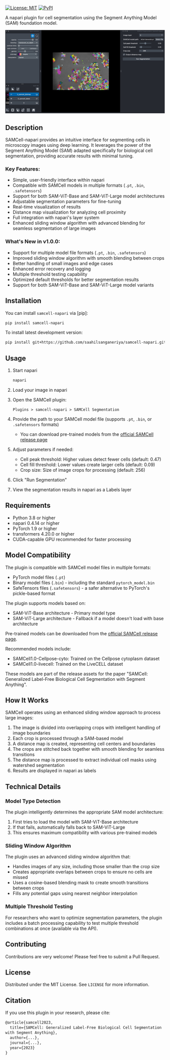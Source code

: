 
[![License: MIT](https://img.shields.io/badge/License-MIT-yellow.svg)](https://opensource.org/licenses/MIT)
[![PyPI](https://img.shields.io/pypi/v/samcell-napari)](https://pypi.org/project/samcell-napari/)

A napari plugin for cell segmentation using the Segment Anything Model (SAM) foundation model.

![SAMCell Segmentation Example](https://github.com/saahilsanganeriya/samcell-napari/raw/main/docs/images/samcell-napari.jpg)

## Description

SAMCell-napari provides an intuitive interface for segmenting cells in microscopy images using deep learning. It leverages the power of the Segment Anything Model (SAM) adapted specifically for biological cell segmentation, providing accurate results with minimal tuning.

### Key Features:
- Simple, user-friendly interface within napari
- Compatible with SAMCell models in multiple formats (`.pt`, `.bin`, `.safetensors`)
- Support for both SAM-ViT-Base and SAM-ViT-Large model architectures
- Adjustable segmentation parameters for fine-tuning
- Real-time visualization of results
- Distance map visualization for analyzing cell proximity
- Full integration with napari's layer system
- Enhanced sliding window algorithm with advanced blending for seamless segmentation of large images

### What's New in v1.0.0:
- Support for multiple model file formats (`.pt`, `.bin`, `.safetensors`)
- Improved sliding window algorithm with smooth blending between crops
- Better handling of small images and edge cases
- Enhanced error recovery and logging
- Multiple threshold testing capability
- Optimized default thresholds for better segmentation results
- Support for both SAM-ViT-Base and SAM-ViT-Large model variants

## Installation

You can install `samcell-napari` via [pip]:

```bash
pip install samcell-napari
```

To install latest development version:

```bash
pip install git+https://github.com/saahilsanganeriya/samcell-napari.git
```

## Usage

1. Start napari
   ```bash
   napari
   ```

2. Load your image in napari

3. Open the SAMCell plugin:
   ```
   Plugins > samcell-napari > SAMCell Segmentation
   ```

4. Provide the path to your SAMCell model file (supports `.pt`, `.bin`, or `.safetensors` formats)
   - You can download pre-trained models from the [official SAMCell release page](https://github.com/saahilsanganeriya/SAMCell/releases/tag/v1)

5. Adjust parameters if needed:
   - Cell peak threshold: Higher values detect fewer cells (default: 0.47)
   - Cell fill threshold: Lower values create larger cells (default: 0.09)
   - Crop size: Size of image crops for processing (default: 256)

6. Click "Run Segmentation"

7. View the segmentation results in napari as a Labels layer

## Requirements

- Python 3.8 or higher
- napari 0.4.14 or higher
- PyTorch 1.9 or higher
- transformers 4.20.0 or higher
- CUDA-capable GPU recommended for faster processing

## Model Compatibility

The plugin is compatible with SAMCell model files in multiple formats:
- PyTorch model files (`.pt`)
- Binary model files (`.bin`) - including the standard `pytorch_model.bin`
- SafeTensors files (`.safetensors`) - a safer alternative to PyTorch's pickle-based format

The plugin supports models based on:
- SAM-ViT-Base architecture - Primary model type
- SAM-ViT-Large architecture - Fallback if a model doesn't load with base architecture

Pre-trained models can be downloaded from the [official SAMCell release page](https://github.com/saahilsanganeriya/SAMCell/releases/tag/v1).

Recommended models include:
- SAMCell1.0-Cellpose-cyto: Trained on the Cellpose cytoplasm dataset
- SAMCell1.0-livecell: Trained on the LiveCELL dataset

These models are part of the release assets for the paper "SAMCell: Generalized Label-Free Biological Cell Segmentation with Segment Anything".

## How It Works

SAMCell operates using an enhanced sliding window approach to process large images:

1. The image is divided into overlapping crops with intelligent handling of image boundaries
2. Each crop is processed through a SAM-based model
3. A distance map is created, representing cell centers and boundaries
4. The crops are stitched back together with smooth blending for seamless transitions
5. The distance map is processed to extract individual cell masks using watershed segmentation
6. Results are displayed in napari as labels

## Technical Details

### Model Type Detection

The plugin intelligently determines the appropriate SAM model architecture:
1. First tries to load the model with SAM-ViT-Base architecture
2. If that fails, automatically falls back to SAM-ViT-Large
3. This ensures maximum compatibility with various pre-trained models

### Sliding Window Algorithm

The plugin uses an advanced sliding window algorithm that:
- Handles images of any size, including those smaller than the crop size
- Creates appropriate overlaps between crops to ensure no cells are missed
- Uses a cosine-based blending mask to create smooth transitions between crops
- Fills any potential gaps using nearest neighbor interpolation

### Multiple Threshold Testing

For researchers who want to optimize segmentation parameters, the plugin includes a batch processing capability to test multiple threshold combinations at once (available via the API).

## Contributing

Contributions are very welcome! Please feel free to submit a Pull Request.

## License

Distributed under the MIT License. See `LICENSE` for more information.

## Citation

If you use this plugin in your research, please cite:

```
@article{samcell2023,
  title={SAMCell: Generalized Label-Free Biological Cell Segmentation with Segment Anything},
  author={...},
  journal={...},
  year={2023}
}
``` 
